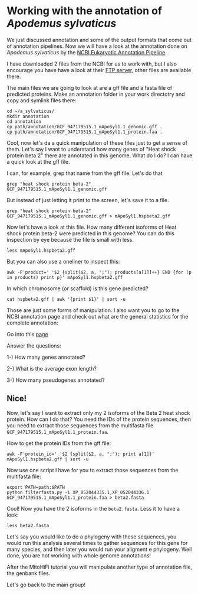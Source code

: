 # Working with the annotation of *Apodemus sylvaticus*

We just discussed annotation and some of the output formats that come out of annotation pipelines. Now we will have a look at the annotation done on *Apodemus sylvaticus* by the [NCBI Eukaryotic Annotation Pipeline](https://www.ncbi.nlm.nih.gov/refseq/annotation_euk/all/).

I have downloaded 2 files from the NCBI for us to work with, but I also encourage you have have a look at their [FTP server](https://ftp.ncbi.nlm.nih.gov/genomes/all/annotation_releases/10129/GCF_947179515.1-RS_2023_02/), other files are available there. 

The main files we are going to look at are a gff file and a fasta file of predicted proteins.
Make an annotation folder in your work directotry and copy and symlink files there:

```console
cd ~/a_sylvaticus/
mkdir annotation
cd annotation
cp path/annotation/GCF_947179515.1_mApoSyl1.1_genomic.gff .
cp path/annotation/GCF_947179515.1_mApoSyl1.1_protein.faa .
```
Cool, now let's da a quick manipulation of these files just to get a sense of them. 
Let's say I want to understand how many genes of "Heat shock protein beta 2" there are annotated in this genome. What do I do? I can have a quick look at the gff file.

I can, for example, grep that name from the gff file. Let's do that

```console
grep "heat shock protein beta-2" GCF_947179515.1_mApoSyl1.1_genomic.gff
```

But instead of just letting it print to the screen, let's save it to a file.

```console
grep "heat shock protein beta-2" GCF_947179515.1_mApoSyl1.1_genomic.gff > mApoSyl1.hspbeta2.gff
```
Now let's have a look at this file.
How many different isoforms of Heat shock protein beta-2 were predicted in this genome?
You can do this inspection by eye because the file is small with less.

```console
less mApoSyl1.hspbeta2.gff
```

But you can also use a oneliner to inspect this:

```console
awk -F'product=' '$2 {split($2, a, ";"); products[a[1]]++} END {for (p in products) print p}' mApoSyl1.hspbeta2.gff
```

In which chromosome (or scaffold) is this gene predicted?  

```console
cat hspbeta2.gff | awk '{print $1}' | sort -u
```

Those are just some forms of manipulation. I also want you to go to the NCBI annotation page and check out what are the general statistics for the complete annotation:

Go into this [page](https://www.ncbi.nlm.nih.gov/refseq/annotation_euk/Apodemus_sylvaticus/GCF_947179515.1-RS_2023_02/)

Answer the questions:

1-) How many genes annotated?

2-) What is the average exon length?

3-) How many pseudogenes annotated?

## Nice!

Now, let's say I want to extract only my 2 isoforms of the Beta 2 heat shock protein. How can I do that? 
You need the IDs of the protein sequences, then you need to extract those sequences from the multifasta file ```GCF_947179515.1_mApoSyl1.1_protein.faa```.

How to get the protein IDs from the gff file:

```console
awk -F'protein_id=' '$2 {split($2, a, ";"); print a[1]}' mApoSyl1.hspbeta2.gff | sort -u 
```

Now use one script I have for you to extract those sequences from the multifasta file:

```console
export PATH=path:$PATH
python filterfasta.py -i XP_052044335.1,XP_052044336.1 GCF_947179515.1_mApoSyl1.1_protein.faa > beta2.fasta
```

Cool! Now you have the 2 isoforms in the ```beta2.fasta```. Less it to have a look:

```console
less beta2.fasta
```

Let's say you would like to do a phylogeny with these sequences, you would run this analysis several times to gather sequences for this gene for many species, and then later you would run your aligment e phylogeny. Well done, you are not working with whole genome annotations!

After the MitoHiFi tutorial you will manipulate another type of annotation file, the genbank files.

Let's go back to the main group!





